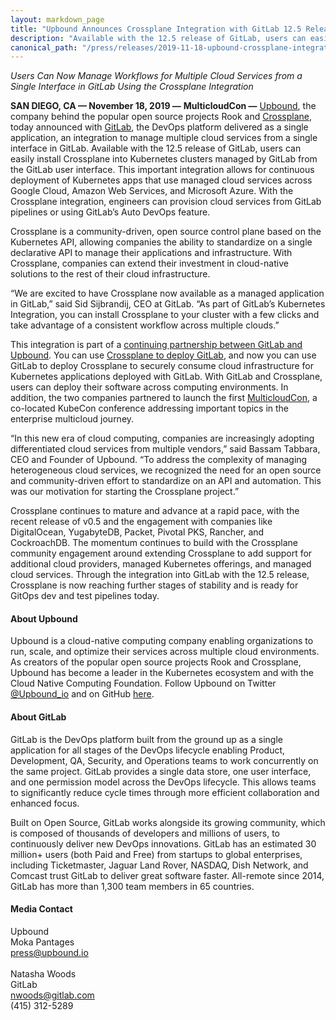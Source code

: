```yaml
---
layout: markdown_page
title: "Upbound Announces Crossplane Integration with GitLab 12.5 Release to Advance Multicloud Future"
description: "Available with the 12.5 release of GitLab, users can easily install Crossplane into Kubernetes clusters managed by GitLab from the GitLab user interface."
canonical_path: "/press/releases/2019-11-18-upbound-crossplane-integration-gitlab-press-release.html"
---
```


_Users Can Now Manage Workflows for Multiple Cloud Services from a Single Interface in GitLab Using the Crossplane Integration_

**SAN DIEGO, CA —  November 18, 2019 —** **MulticloudCon —** [Upbound](https://upbound.io/), the company behind the popular open source projects Rook and [Crossplane](https://crossplane.io/), today announced with [GitLab](https://about.gitlab.com/company/), the DevOps platform delivered as a single application, an integration to manage multiple cloud services from a single interface in GitLab. Available with the 12.5 release of GitLab, users can easily install Crossplane into Kubernetes clusters managed by GitLab from the GitLab user interface. This important integration allows for continuous deployment of Kubernetes apps that use managed cloud services across Google Cloud, Amazon Web Services, and Microsoft Azure. With the Crossplane integration, engineers can provision cloud services from GitLab pipelines or using GitLab’s Auto DevOps feature.

Crossplane is a community-driven, open source control plane based on the Kubernetes API, allowing companies the ability to standardize on a single declarative API to manage their applications and infrastructure. With Crossplane, companies can extend their investment in cloud-native solutions to the rest of their cloud infrastructure.

“We are excited to have Crossplane now available as a managed application in GitLab,” said Sid Sijbrandij, CEO at GitLab. “As part of GitLab’s Kubernetes Integration, you can install Crossplane to your cluster with a few clicks and take advantage of a consistent workflow across multiple clouds.”

This integration is part of a [continuing partnership between GitLab and Upbound](https://about.gitlab.com/blog/2019/05/20/gitlab-first-deployed-kubernetes-api-to-multiple-clouds/). You can use [Crossplane to deploy GitLab](https://about.gitlab.com/blog/2018/12/04/opensource-multi-cloud-crossplane/), and now you can use GitLab to deploy Crossplane to securely consume cloud infrastructure for Kubernetes applications deployed with GitLab. With GitLab and Crossplane, users can deploy their software across computing environments. In addition, the two companies partnered to launch the first [MulticloudCon](https://multicloudcon.io/), a co-located KubeCon conference addressing important topics in the enterprise multicloud journey.

“In this new era of cloud computing, companies are increasingly adopting differentiated cloud services from multiple vendors,” said Bassam Tabbara, CEO and Founder of Upbound. “To address the complexity of managing heterogeneous cloud services, we recognized the need for an open source and community-driven effort to standardize on an API and automation. This was our motivation for starting the Crossplane project.”

Crossplane continues to mature and advance at a rapid pace, with the recent release of v0.5 and the engagement with companies like DigitalOcean, YugabyteDB, Packet, Pivotal PKS, Rancher, and CockroachDB. The momentum continues to build with the Crossplane community engagement around extending Crossplane to add support for additional cloud providers, managed Kubernetes offerings, and managed cloud services. Through the integration into GitLab with the 12.5 release, Crossplane is now reaching further stages of stability and is ready for GitOps dev and test pipelines today.

#### About Upbound

Upbound is a cloud-native computing company enabling organizations to run, scale, and optimize their services across multiple cloud environments. As creators of the popular open source projects Rook and Crossplane, Upbound has become a leader in the Kubernetes ecosystem and with the Cloud Native Computing Foundation. Follow Upbound on Twitter [@Upbound_io](https://twitter.com/upbound_io) and on GitHub [here](https://github.com/upbound).

#### About GitLab
GitLab is the DevOps platform built from the ground up as a single application for all stages of the DevOps lifecycle enabling Product, Development, QA, Security, and Operations teams to work concurrently on the same project. GitLab provides a single data store, one user interface, and one permission model across the DevOps lifecycle. This allows teams to significantly reduce cycle times through more efficient collaboration and enhanced focus.

Built on Open Source, GitLab works alongside its growing community, which is composed of thousands of developers and millions of users, to continuously deliver new DevOps innovations. GitLab has an estimated 30 million+ users (both Paid and Free) from startups to global enterprises, including Ticketmaster, Jaguar Land Rover, NASDAQ, Dish Network, and Comcast trust GitLab to deliver great software faster. All-remote since 2014, GitLab has more than 1,300 team members in 65 countries.

#### Media Contact
Upbound
<br>
Moka Pantages
<br>
press@upbound.io
<br>
<br>
Natasha Woods
<br>
GitLab
<br>
nwoods@gitlab.com
<br>
(415) 312-5289
